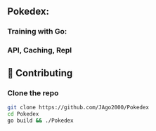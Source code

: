 ## Pokedex:
### Training with Go:
### API, Caching, Repl


## 🤝 Contributing

### Clone the repo

```bash
git clone https://github.com/JAgo2000/Pokedex
cd Pokedex
go build && ./Pokedex
```
